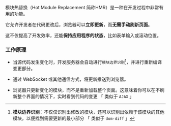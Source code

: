 模块热替换（Hot Module Replacement 简称HMR）是一种在开发过程中非常有用的功能。

它允许开发者在代码更改后，浏览器可以**立即更新**，而**无需手动刷新页面**。

这不仅提高了开发效率，还能**保持应用程序的状态**，比如表单输入或滚动位置。



### 工作原理

- 当源代码发生变化时，开发服务器会自动进行`模块边界识别`[^1]，并进行重新编译变更部分。

- 通过 WebSocket 或其他通信方式，将更新推送到浏览器。

- 浏览器只更新变化的模块，而不是重新加载整个页面。这意味着你可以在不刷新整个界面的情况下，实时看到代码的变更 「 类似于 `AJAX`  」



[^1]: **模块边界识别**：不仅仅识别出修改的模块，还可以识别出依赖于该模块的其他模块，以便找到需要更新的最小部分 「 类似于 `dom-diff` 」

